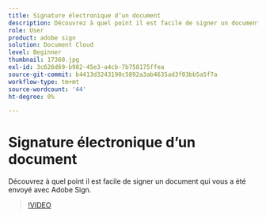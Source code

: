 ```yaml
---
title: Signature électronique d’un document
description: Découvrez à quel point il est facile de signer un document qui vous a été envoyé avec Adobe Sign
role: User
product: adobe sign
solution: Document Cloud
level: Beginner
thumbnail: 17360.jpg
exl-id: 3c626d69-b982-45e3-a4cb-7b758175ffea
source-git-commit: b4413d3243190c5892a3ab4635ad3f03bb5a5f7a
workflow-type: tm+mt
source-wordcount: '44'
ht-degree: 0%

---
```


# Signature électronique d’un document

Découvrez à quel point il est facile de signer un document qui vous a été envoyé avec Adobe Sign.

>[!VIDEO](https://video.tv.adobe.com/v/17360?hidetitle=true)
